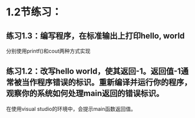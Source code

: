 # 1.2节练习：  
## 练习1.3：编写程序，在标准输出上打印hello, world  
分别使用printf()和cout两种方式实现
## 练习1.2：改写hello world，使其返回-1。返回值-1通常被当作程序错误的标识。重新编译并运行你的程序，观察你的系统如何处理main返回的错误标识。  
在使用visual studio的环境中，会提示main函数返回值。
